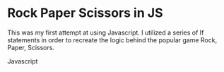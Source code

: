 # Rock Paper Scissors in JS

This was my first attempt at using Javascript. I utilized a series of If statements in order to recreate the logic behind the popular game Rock, Paper, Scissors.

Javascript
